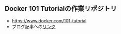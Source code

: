 ## Docker 101 Tutorialの作業リポジトリ
* https://www.docker.com/101-tutorial
* ブログ記事への[リンク](https://ren-opdev.hatenablog.com/archive/category/docker)